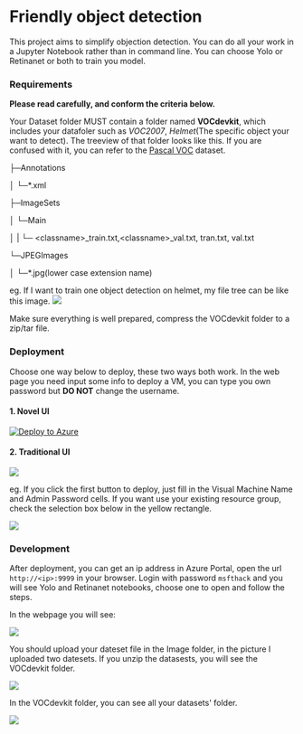 # Friendly object detection 

This project aims to simplify objection detection.
You can do all your work in a Jupyter Notebook rather than in command line. You can choose Yolo or Retinanet or both to train you model.
### Requirements
**Please read carefully, and conform the criteria below.**

Your Dataset folder MUST contain a folder named **VOCdevkit**, which includes your datafoler such as *VOC2007*, *Helmet*(The specific object your want to detect). The treeview of that folder looks like this. If you are confused with it, you can refer to the [Pascal VOC](http://host.robots.ox.ac.uk/pascal/VOC/voc2007/#testdata) dataset.

├─Annotations

│  └─*.xml

├─ImageSets

│  └─Main 


│  |  └─ \<classname>_train.txt,\<classname>_val.txt, tran.txt, val.txt

└─JPEGImages

│  └─*.jpg(lower case extension name)

eg. If I want to train one object detection on helmet, my file tree can be like this image.
![](https://raw.githubusercontent.com/MS-CSE-GCR/object_detection_on_azure/master/Image/tree.png)

Make sure everything is well prepared, compress the VOCdevkit folder to a zip/tar file.

### Deployment

Choose one way below to deploy, these two ways both work.
In the web page you need input some info to deploy a VM, you can type you own password but **DO NOT** change the username.
#### 1. Novel UI

[![Deploy to Azure](http://azuredeploy.net/deploybutton.svg)](https://azuredeploy.net/)

#### 2. Traditional UI

<a href="https://portal.azure.com/#create/Microsoft.Template/uri/https%3A%2F%2Fraw.githubusercontent.com%2FIamnvincible%2Fobject_detection_on_azure%2Fmaster%2Fazuredeploy.json" target="_blank">
    <img src="http://azuredeploy.net/deploybutton.png"/>
</a>

eg. If you click the first button to deploy, just fill in the Visual Machine Name and Admin Password cells. If you want use your existing resource group, check the selection box below in the yellow rectangle.

![](https://raw.githubusercontent.com/MS-CSE-GCR/object_detection_on_azure/master/Image/Create.png)
### Development
After deployment, you can get an ip address in Azure Portal, open the url `http://<ip>:9999` in your browser. Login with password `msfthack` and you will see Yolo and Retinanet notebooks, choose one to open and follow the steps.

In the webpage you will see:

![](https://raw.githubusercontent.com/MS-CSE-GCR/object_detection_on_azure/master/Image/Notebook.png)

You should upload your dateset file in the Image folder, in the picture I uploaded two datesets. If you unzip the datasests, you will see the VOCdevkit folder.

![](https://raw.githubusercontent.com/MS-CSE-GCR/object_detection_on_azure/master/Image/ImageFolder.png)

In the VOCdevkit folder, you can see all your datasets' folder.

![](https://raw.githubusercontent.com/MS-CSE-GCR/object_detection_on_azure/master/Image/datasets.png)
